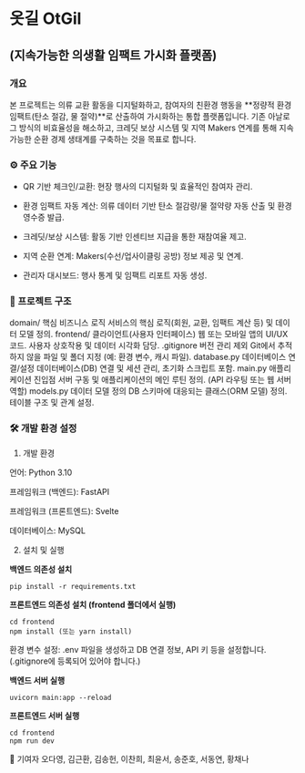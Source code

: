 # 옷길 OtGil
## (지속가능한 의생활 임팩트 가시화 플랫폼)
### 개요
본 프로젝트는 의류 교환 활동을 디지털화하고, 참여자의 친환경 행동을 **정량적 환경 임팩트(탄소 절감, 물 절약)**로 산출하여 가시화하는 통합 플랫폼입니다. 기존 아날로그 방식의 비효율성을 해소하고, 크레딧 보상 시스템 및 지역 Makers 연계를 통해 지속 가능한 순환 경제 생태계를 구축하는 것을 목표로 합니다.

### ⚙️ 주요 기능
- QR 기반 체크인/교환: 현장 행사의 디지털화 및 효율적인 참여자 관리.

- 환경 임팩트 자동 계산: 의류 데이터 기반 탄소 절감량/물 절약량 자동 산출 및 환경 영수증 발급.

- 크레딧/보상 시스템: 활동 기반 인센티브 지급을 통한 재참여율 제고.

- 지역 순환 연계: Makers(수선/업사이클링 공방) 정보 제공 및 연계.

- 관리자 대시보드: 행사 통계 및 임팩트 리포트 자동 생성.

### 📂 프로젝트 구조
domain/	핵심 비즈니스 로직	서비스의 핵심 로직(회원, 교환, 임팩트 계산 등) 및 데이터 모델 정의.
frontend/	클라이언트(사용자 인터페이스)	웹 또는 모바일 앱의 UI/UX 코드. 사용자 상호작용 및 데이터 시각화 담당.
.gitignore	버전 관리 제외	Git에서 추적하지 않을 파일 및 폴더 지정 (예: 환경 변수, 캐시 파일).
database.py	데이터베이스 연결/설정	데이터베이스(DB) 연결 및 세션 관리, 초기화 스크립트 포함.
main.py	애플리케이션 진입점	서버 구동 및 애플리케이션의 메인 루틴 정의. (API 라우팅 또는 웹 서버 역할)
models.py	데이터 모델 정의	DB 스키마에 대응되는 클래스(ORM 모델) 정의. 테이블 구조 및 관계 설정.
### 🛠️ 개발 환경 설정
1. 개발 환경

언어: Python 3.10

프레임워크 (백엔드): FastAPI

프레임워크 (프론트엔드): Svelte

데이터베이스: MySQL

2. 설치 및 실행

__백엔드 의존성 설치__
```
pip install -r requirements.txt
```
__프론트엔드 의존성 설치 (frontend 폴더에서 실행)__
```
cd frontend
npm install (또는 yarn install)
```
환경 변수 설정: .env 파일을 생성하고 DB 연결 정보, API 키 등을 설정합니다. (.gitignore에 등록되어 있어야 합니다.)

__백엔드 서버 실행__
```
uvicorn main:app --reload
```
__프론트엔드 서버 실행__
```
cd frontend
npm run dev
```
👥 기여자
오다영, 김근환, 김송헌, 이찬희, 최윤서, 송준호, 서동연, 황채나 
